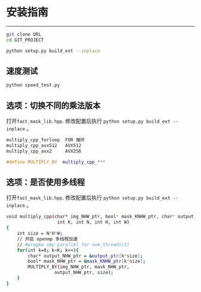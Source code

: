 # 安装指南
---
```bash
git clone URL
cd GIT_PROJECT

python setup.py build_ext --inplace
```

## 速度测试
```bash
python speed_test.py
```

## 选项：切换不同的乘法版本
打开`fast_mask_lib.hpp`. 修改配置后执行 `python setup.py build_ext --inplace` 。
```cpp
multiply_cpp_forloop  FOR 循环
multiply_cpp_avx512   AVX512
multiply_cpp_avx2     AVX256

#define MULTIPLY_BY  multiply_cpp_***

```

## 选项：是否使用多线程
打开`fast_mask_lib.hpp`. 修改配置后执行 `python setup.py build_ext --inplace` 。
```bash
void multiply_cpp(char* img_NHW_ptr, bool* mask_KNHW_ptr, char* output_ptr,
                   int K, int N, int H, int W)
{
    int size = N*H*W;
    // 开启 openmp 多线程加速
    // #pragma omp parallel for num_threads(3)
    for(int k=0; k<K; k++){
        char* output_NHW_ptr = &output_ptr[k*size];
        bool* mask_NHW_ptr = &mask_KNHW_ptr[k*size];
        MULTIPLY_BY(img_NHW_ptr, mask_NHW_ptr, 
                  output_NHW_ptr, size);
    }
}
```